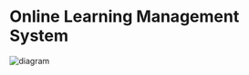 # Online Learning Management System 

![diagram](https://github.com/NurulloNurmatov/Course/assets/122158864/9f4e3c51-4dd4-4284-b5b4-7e88a7571c61)

